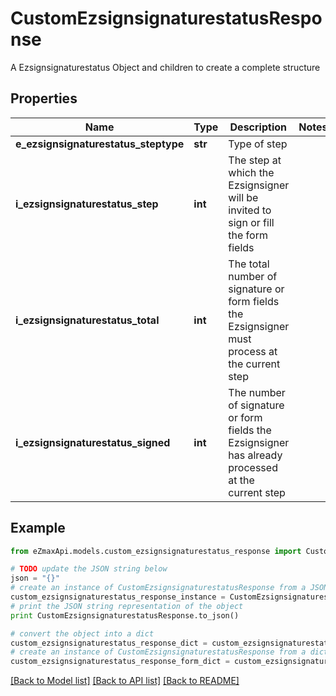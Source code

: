 # CustomEzsignsignaturestatusResponse

A Ezsignsignaturestatus Object and children to create a complete structure

## Properties
Name | Type | Description | Notes
------------ | ------------- | ------------- | -------------
**e_ezsignsignaturestatus_steptype** | **str** | Type of step | 
**i_ezsignsignaturestatus_step** | **int** | The step at which the Ezsignsigner will be invited to sign or fill the form fields | 
**i_ezsignsignaturestatus_total** | **int** | The total number of signature or form fields the Ezsignsigner must process at the current step | 
**i_ezsignsignaturestatus_signed** | **int** | The number of signature or form fields the Ezsignsigner has already processed at the current step | 

## Example

```python
from eZmaxApi.models.custom_ezsignsignaturestatus_response import CustomEzsignsignaturestatusResponse

# TODO update the JSON string below
json = "{}"
# create an instance of CustomEzsignsignaturestatusResponse from a JSON string
custom_ezsignsignaturestatus_response_instance = CustomEzsignsignaturestatusResponse.from_json(json)
# print the JSON string representation of the object
print CustomEzsignsignaturestatusResponse.to_json()

# convert the object into a dict
custom_ezsignsignaturestatus_response_dict = custom_ezsignsignaturestatus_response_instance.to_dict()
# create an instance of CustomEzsignsignaturestatusResponse from a dict
custom_ezsignsignaturestatus_response_form_dict = custom_ezsignsignaturestatus_response.from_dict(custom_ezsignsignaturestatus_response_dict)
```
[[Back to Model list]](../README.md#documentation-for-models) [[Back to API list]](../README.md#documentation-for-api-endpoints) [[Back to README]](../README.md)


